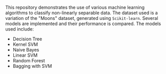 This repository demonstrates the use of various machine learning algorithms to classify non-linearly separable data. The dataset used is a variation of the "Moons" dataset, generated using `Scikit-learn`. Several models are implemented and their performance is compared. The models used include:

- Decision Tree
- Kernel SVM
- Naive Bayes
- Linear SVM
- Random Forest
- Bagging with SVM
